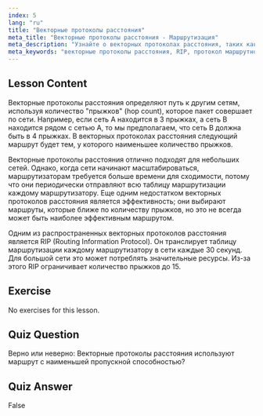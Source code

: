 ```yaml
---
index: 5
lang: "ru"
title: "Векторные протоколы расстояния"
meta_title: "Векторные протоколы расстояния - Маршрутизация"
meta_description: "Узнайте о векторных протоколах расстояния, таких как RIP, как они работают и их ограничениях для маршрутизации сети. Разберитесь в понятии количества прыжков и эффективности сети."
meta_keywords: "векторные протоколы расстояния, RIP, протокол маршрутной информации, количество прыжков, маршрутизация сети, сетевые технологии Linux, руководство для начинающих, учебное пособие"
---
```


## Lesson Content

Векторные протоколы расстояния определяют путь к другим сетям, используя количество "прыжков" (hop count), которое пакет совершает по сети. Например, если сеть A находится в 3 прыжках, а сеть B находится рядом с сетью A, то мы предполагаем, что сеть B должна быть в 4 прыжках. В векторных протоколах расстояния следующий маршрут будет тем, у которого наименьшее количество прыжков.

Векторные протоколы расстояния отлично подходят для небольших сетей. Однако, когда сети начинают масштабироваться, маршрутизаторам требуется больше времени для сходимости, потому что они периодически отправляют всю таблицу маршрутизации каждому маршрутизатору. Еще одним недостатком векторных протоколов расстояния является эффективность; они выбирают маршруты, которые ближе по количеству прыжков, но это не всегда может быть наиболее эффективным маршрутом.

Одним из распространенных векторных протоколов расстояния является RIP (Routing Information Protocol). Он транслирует таблицу маршрутизации каждому маршрутизатору в сети каждые 30 секунд. Для большой сети это может потреблять значительные ресурсы. Из-за этого RIP ограничивает количество прыжков до 15.

## Exercise

No exercises for this lesson.

## Quiz Question

Верно или неверно: Векторные протоколы расстояния используют маршрут с наименьшей пропускной способностью?

## Quiz Answer

False
